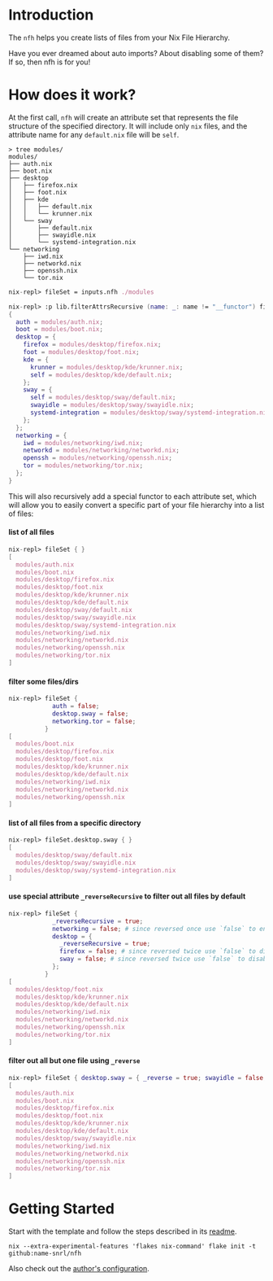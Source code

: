 # Introduction

The `nfh` helps you create lists of files from your Nix File Hierarchy.

Have you ever dreamed about auto imports? About disabling some of them? If so,
then nfh is for you!

# How does it work?

At the first call, `nfh` will create an attribute set that represents the file
structure of the specified directory. It will include only `nix` files, and the
attribute name for any `default.nix` file will be `self`.

```fish
> tree modules/
modules/
├── auth.nix
├── boot.nix
├── desktop
│   ├── firefox.nix
│   ├── foot.nix
│   ├── kde
│   │   ├── default.nix
│   │   └── krunner.nix
│   └── sway
│       ├── default.nix
│       ├── swayidle.nix
│       └── systemd-integration.nix
└── networking
    ├── iwd.nix
    ├── networkd.nix
    ├── openssh.nix
    └── tor.nix
```

```nix
nix-repl> fileSet = inputs.nfh ./modules

nix-repl> :p lib.filterAttrsRecursive (name: _: name != "__functor") fileSet
{
  auth = modules/auth.nix;
  boot = modules/boot.nix;
  desktop = {
    firefox = modules/desktop/firefox.nix;
    foot = modules/desktop/foot.nix;
    kde = {
      krunner = modules/desktop/kde/krunner.nix;
      self = modules/desktop/kde/default.nix;
    };
    sway = {
      self = modules/desktop/sway/default.nix;
      swayidle = modules/desktop/sway/swayidle.nix;
      systemd-integration = modules/desktop/sway/systemd-integration.nix;
    };
  };
  networking = {
    iwd = modules/networking/iwd.nix;
    networkd = modules/networking/networkd.nix;
    openssh = modules/networking/openssh.nix;
    tor = modules/networking/tor.nix;
  };
}
```

This will also recursively add a special functor to each attribute set, which
will allow you to easily convert a specific part of your file hierarchy into a
list of files:

#### list of all files

```nix
nix-repl> fileSet { }                                                                                                                                             
[
  modules/auth.nix
  modules/boot.nix
  modules/desktop/firefox.nix
  modules/desktop/foot.nix
  modules/desktop/kde/krunner.nix
  modules/desktop/kde/default.nix
  modules/desktop/sway/default.nix
  modules/desktop/sway/swayidle.nix
  modules/desktop/sway/systemd-integration.nix
  modules/networking/iwd.nix
  modules/networking/networkd.nix
  modules/networking/openssh.nix
  modules/networking/tor.nix
]
```

#### filter some files/dirs

```nix
nix-repl> fileSet { 
            auth = false;
            desktop.sway = false;
            networking.tor = false;
          }
[
  modules/boot.nix
  modules/desktop/firefox.nix
  modules/desktop/foot.nix
  modules/desktop/kde/krunner.nix
  modules/desktop/kde/default.nix
  modules/networking/iwd.nix
  modules/networking/networkd.nix
  modules/networking/openssh.nix
]
```

#### list of all files from a specific directory

```nix
nix-repl> fileSet.desktop.sway { }
[
  modules/desktop/sway/default.nix
  modules/desktop/sway/swayidle.nix
  modules/desktop/sway/systemd-integration.nix
]
```

#### use special attribute `_reverseRecursive` to filter out all files by default

```nix
nix-repl> fileSet {
            _reverseRecursive = true;
            networking = false; # since reversed once use `false` to enable import
            desktop = {
              _reverseRecursive = true;
              firefox = false; # since reversed twice use `false` to disable import
              sway = false; # since reversed twice use `false` to disable import
            };
          }
[
  modules/desktop/foot.nix
  modules/desktop/kde/krunner.nix
  modules/desktop/kde/default.nix
  modules/networking/iwd.nix
  modules/networking/networkd.nix
  modules/networking/openssh.nix
  modules/networking/tor.nix
]
```

#### filter out all but one file using `_reverse`

```nix
nix-repl> fileSet { desktop.sway = { _reverse = true; swayidle = false; }; }                                                                                      
[
  modules/auth.nix
  modules/boot.nix
  modules/desktop/firefox.nix
  modules/desktop/foot.nix
  modules/desktop/kde/krunner.nix
  modules/desktop/kde/default.nix
  modules/desktop/sway/swayidle.nix
  modules/networking/iwd.nix
  modules/networking/networkd.nix
  modules/networking/openssh.nix
  modules/networking/tor.nix
]
```

# Getting Started

Start with the template and follow the steps described in its
[readme](/templates/nixos-configuration/README.md).

```fish
nix --extra-experimental-features 'flakes nix-command' flake init -t github:name-snrl/nfh
```

Also check out the
[author's configuration](https://github.com/name-snrl/nixos-configuration).
